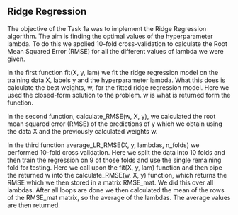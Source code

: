 ## Ridge Regression

The objective of the Task 1a was to implement the Ridge Regression algorithm. The aim is finding the optimal values of the hyperparameter lambda.
To do this we applied 10-fold cross-validation to calculate the Root Mean Squared Error (RMSE) for all the different values of lambda we were given.

In the first function fit(X, y, lam) we fit the ridge regression model on the training data X, labels y and the hyperparameter lambda.
What this does is calculate the best weights, w, for the fitted ridge regression model. Here we used the closed-form solution to the problem. w is what is returned form the function.

In the second function, calculate_RMSE(w, X, y), we calculated the root mean squared error (RMSE) of the predictions of y which we obtain using the data X and the previously calculated weights w.

In the third function average_LR_RMSE(X, y, lambdas, n_folds) we performed 10-fold cross validation. Here we split the data into 10 folds and then train the regression on 9 of those folds and use the single remaining fold for testing.
Here we call upon the fit(X, y, lam) function and then pipe the returned w into the calculate_RMSE(w, X, y) function, which returns the RMSE which we then stored in a matrix RMSE_mat.
We did this over all lambdas. After all loops are done we then calculated the mean of the rows of the RMSE_mat matrix, so the average of the lambdas. The average values are then returned.
